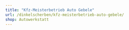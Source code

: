```yaml
---
title: "Kfz-Meisterbetrieb Auto Gebele"
url: /dinkelscherben/kfz-meisterbetrieb-auto-gebele/
shop: Autowerkstatt
---
```


